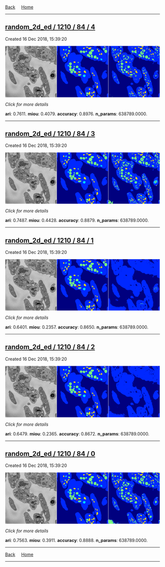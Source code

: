 
[Back](..)&nbsp;&nbsp;&nbsp;&nbsp;&nbsp;[Home](https://leapmanlab.github.io/snapshots)

---

<div class="summary"><a href="4"><h2>random_2d_ed / 1210 / 84 / 4</h2></a><p>Created 16 Dec 2018, 15:39:20
</p><a href="4"><img src="4/media/summary.png" align="center"></a><p>
<i>Click for more details</i>
</p></div>

**ari**: 0.7611. **miou**: 0.4079. **accuracy**: 0.8976. **n_params**: 638789.0000. 

---

<div class="summary"><a href="3"><h2>random_2d_ed / 1210 / 84 / 3</h2></a><p>Created 16 Dec 2018, 15:39:20
</p><a href="3"><img src="3/media/summary.png" align="center"></a><p>
<i>Click for more details</i>
</p></div>

**ari**: 0.7487. **miou**: 0.4428. **accuracy**: 0.8879. **n_params**: 638789.0000. 

---

<div class="summary"><a href="1"><h2>random_2d_ed / 1210 / 84 / 1</h2></a><p>Created 16 Dec 2018, 15:39:20
</p><a href="1"><img src="1/media/summary.png" align="center"></a><p>
<i>Click for more details</i>
</p></div>

**ari**: 0.6401. **miou**: 0.2357. **accuracy**: 0.8650. **n_params**: 638789.0000. 

---

<div class="summary"><a href="2"><h2>random_2d_ed / 1210 / 84 / 2</h2></a><p>Created 16 Dec 2018, 15:39:20
</p><a href="2"><img src="2/media/summary.png" align="center"></a><p>
<i>Click for more details</i>
</p></div>

**ari**: 0.6479. **miou**: 0.2365. **accuracy**: 0.8672. **n_params**: 638789.0000. 

---

<div class="summary"><a href="0"><h2>random_2d_ed / 1210 / 84 / 0</h2></a><p>Created 16 Dec 2018, 15:39:20
</p><a href="0"><img src="0/media/summary.png" align="center"></a><p>
<i>Click for more details</i>
</p></div>

**ari**: 0.7563. **miou**: 0.3911. **accuracy**: 0.8888. **n_params**: 638789.0000. 

---

[Back](..)&nbsp;&nbsp;&nbsp;&nbsp;&nbsp;[Home](https://leapmanlab.github.io/snapshots)

---